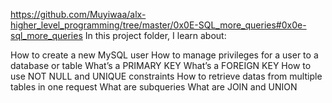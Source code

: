 https://github.com/Muyiwaa/alx-higher_level_programming/tree/master/0x0E-SQL_more_queries#0x0e-sql_more_queries
In this project folder, I learn about:

How to create a new MySQL user
How to manage privileges for a user to a database or table
What’s a PRIMARY KEY
What’s a FOREIGN KEY
How to use NOT NULL and UNIQUE constraints
How to retrieve datas from multiple tables in one request
What are subqueries
What are JOIN and UNION
